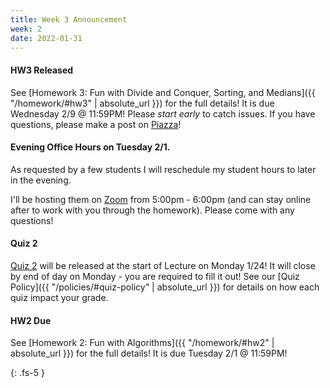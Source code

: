```yaml
---
title: Week 3 Announcement
week: 2
date: 2022-01-31
---
```

#### HW3 Released
See [Homework 3: Fun with Divide and Conquer, Sorting, and Medians]({{ "/homework/#hw3" | absolute_url }}) for the full details! It is due Wednesday 2/9 @ 11:59PM! Please *start early* to catch issues. If you have questions, please make a post on [Piazza](https://piazza.com/north_carolina_at_state_university/spring2022/comp285/home)!


#### Evening Office Hours on Tuesday 2/1.

As requested by a few students I will reschedule my student hours to later in the evening.

I'll be hosting them on [Zoom](https://ncat.zoom.us/j/7927890938) from 5:00pm - 6:00pm (and can stay online after to work with you through the homework). Please come with any questions!


#### Quiz 2
[Quiz 2](https://forms.gle/bZeYyCUZufpZk5rV9) will be released at the start of Lecture on Monday 1/24! It will close by end of day on Monday - you are required to fill it out! See our [Quiz Policy]({{ "/policies/#quiz-policy" | absolute_url }}) for details on how each quiz impact your grade.


#### HW2 Due

See [Homework 2: Fun with Algorithms]({{ "/homework/#hw2" | absolute_url }}) for the full details! It is due Tuesday 2/1 @ 11:59PM!


{: .fs-5 }
